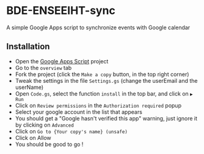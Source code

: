 # BDE-ENSEEIHT-sync
A simple Google Apps script to synchronize events with Google calendar

## Installation
- Open the [Google Apps Script](https://script.google.com/d/1bh3OuTim7n_OiK82J_7WL4XKahliSL1DXA2DduQK7zfBJHIvFitgQQg6/edit?usp=sharing) project
- Go to the `overview` tab
- Fork the project (click the `Make a copy` button, in the top right corner)
- Tweak the settings in the file `Settings.gs` (change the userEmail and the userName)
- Open `Code.gs`, select the function `install` in the top bar, and click on `▶️ Run`
- Click on `Review permissions` in the `Authorization required` popup
- Select your google account in the list that appears
- You should get a "Google hasn't verified this app" warning, just ignore it by clicking on `Advanced`
- Click on `Go to {Your copy's name} (unsafe)`
- Click on Allow
- You should be good to go !

